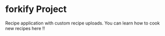 # forkify Project

Recipe application with custom recipe uploads.
You can learn how to cook new recipes here !!
